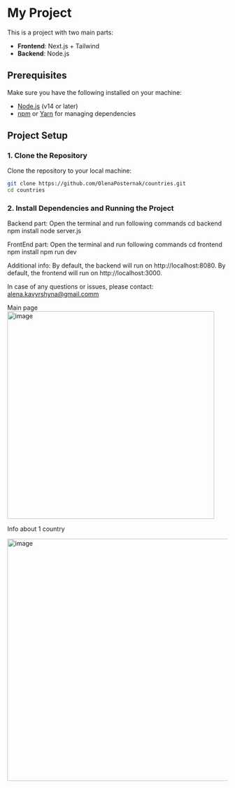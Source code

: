 # My Project

This is a project with two main parts:
- **Frontend**: Next.js + Tailwind
- **Backend**: Node.js 

## Prerequisites

Make sure you have the following installed on your machine:
- [Node.js](https://nodejs.org/) (v14 or later)
- [npm](https://npmjs.com/) or [Yarn](https://yarnpkg.com/) for managing dependencies

## Project Setup

### 1. Clone the Repository

Clone the repository to your local machine:

```bash
git clone https://github.com/OlenaPosternak/countries.git
cd countries
```
### 2. Install Dependencies and Running the Project 

Backend part:
Open the terminal and run following commands 
cd backend
npm install
node server.js

FrontEnd part:
Open the terminal and run following commands 
cd frontend
npm install
npm run dev 

Additional info:
By default, the backend will run on http://localhost:8080.
By default, the frontend will run on http://localhost:3000.


In case of any questions or issues, please contact: alena.kavyrshyna@gmail.comm


Main page
<img width="473" alt="image" src="https://github.com/user-attachments/assets/61087e4f-d90a-4b30-af17-80f15c40d3e1">

Info about 1 country 

<img width="552" alt="image" src="https://github.com/user-attachments/assets/465d4fe9-2538-4f2d-90f0-1de8c4838d19">



